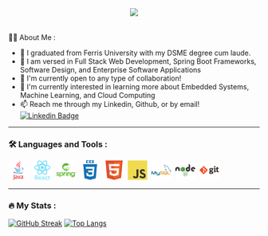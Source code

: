 
<div id = "header" align= "center">
  <img src ="https://media.giphy.com/media/v1.Y2lkPTc5MGI3NjExcTgxNnk0bHljMW84MWI0cXhqbDgxdXphOGwwOTAwNWFxbzVqNm94eiZlcD12MV9pbnRlcm5hbF9naWZfYnlfaWQmY3Q9Zw/h408T6Y5GfmXBKW62l/giphy.gif">
</div>

<div id="badges" align= "center">
  <img src="https://komarev.com/ghpvc/?username=catpho&style=flat-square&color=blue" alt=""/>
</div>

:woman_technologist: About Me :

- 🔭 I graduated from Ferris University with my DSME degree cum laude.
- 🌱 I am versed in Full Stack Web Development, Spring Boot Frameworks, Software Design, and Enterprise Software Applications
- 👯 I'm currently open to any type of collaboration!
- 🤔 I'm currently interested in learning more about Embedded Systems, Machine Learning, and Cloud Computing 
- 📫 Reach me through my Linkedin, Github, or by email! [![Linkedin Badge](https://img.shields.io/badge/-LinkedIn-blue?style=flat&logo=Linkedin&logoColor=white)](https://www.linkedin.com/in/cathy-phan-62467b29b/)

---

### :hammer_and_wrench: Languages and Tools :
<div>
  <img src="https://github.com/devicons/devicon/blob/master/icons/java/java-original-wordmark.svg" title="Java" alt="Java" width="40" height="40"/>&nbsp;
  <img src="https://github.com/devicons/devicon/blob/master/icons/react/react-original-wordmark.svg" title="React" alt="React" width="40" height="40"/>&nbsp;
  <img src="https://github.com/devicons/devicon/blob/master/icons/spring/spring-original-wordmark.svg" title="Spring" alt="Spring" width="40" height="40"/>&nbsp;
  <img src="https://github.com/devicons/devicon/blob/master/icons/css3/css3-plain-wordmark.svg"  title="CSS3" alt="CSS" width="40" height="40"/>&nbsp;
  <img src="https://github.com/devicons/devicon/blob/master/icons/html5/html5-original.svg" title="HTML5" alt="HTML" width="40" height="40"/>&nbsp;
  <img src="https://github.com/devicons/devicon/blob/master/icons/javascript/javascript-original.svg" title="JavaScript" alt="JavaScript" width="40" height="40"/>&nbsp;
  <img src="https://github.com/devicons/devicon/blob/master/icons/mysql/mysql-original-wordmark.svg" title="MySQL"  alt="MySQL" width="40" height="40"/>&nbsp;
  <img src="https://github.com/devicons/devicon/blob/master/icons/nodejs/nodejs-original-wordmark.svg" title="NodeJS" alt="NodeJS" width="40" height="40"/>&nbsp;
  <img src="https://github.com/devicons/devicon/blob/master/icons/git/git-original-wordmark.svg" title="Git" **alt="Git" width="40" height="40"/>
</div>

---

### :fire: My Stats :
[![GitHub Streak](http://github-readme-streak-stats.herokuapp.com?user=catpho&theme=dark&background=000000)](https://git.io/streak-stats)
[![Top Langs](https://github-readme-stats.vercel.app/api/top-langs/?username=catpho&layout=compact&theme=vision-friendly-dark)](https://github.com/anuraghazra/github-readme-stats)




<!--
**catpho/catpho** is a ✨ _special_ ✨ repository because its `README.md` (this file) appears on your GitHub profile.

Here are some ideas to get you started:

- 🔭 I’m currently working on ...
- 🌱 I’m currently learning ...
- 👯 I’m looking to collaborate on ...
- 🤔 I’m looking for help with ...
- 💬 Ask me about ...
- 📫 How to reach me: ...
- 😄 Pronouns: ...
- ⚡ Fun fact: ...
-->
